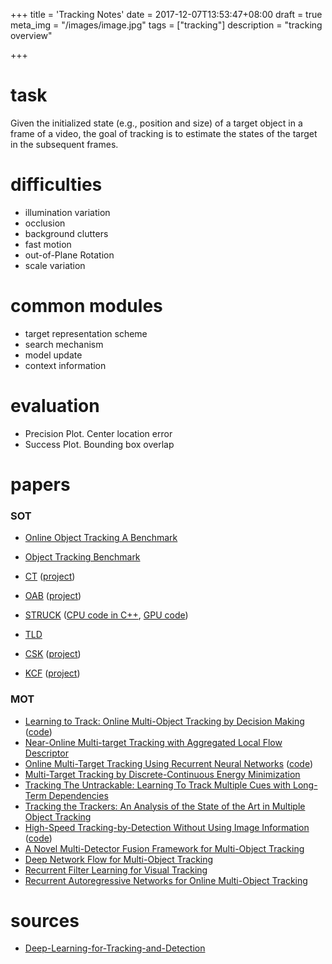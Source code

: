+++
title = 'Tracking Notes'
date = 2017-12-07T13:53:47+08:00
draft = true
meta_img = "/images/image.jpg"
tags = ["tracking"]
description = "tracking overview"

+++

# task
Given the initialized state (e.g., position and size) of a target object in a frame of a video, the goal
of tracking is to estimate the states of the target in the subsequent frames.

# difficulties
- illumination variation
- occlusion
- background clutters
- fast motion
- out-of-Plane Rotation
- scale variation

# common modules
- target representation scheme
- search mechanism
- model update
- context information

# evaluation
- Precision Plot. Center location error
- Success Plot. Bounding box overlap

# papers

### SOT

- [Online Object Tracking A Benchmark](faculty.ucmerced.edu/mhyang/papers/cvpr13_benchmark.pdf)
- [Object Tracking Benchmark](http://faculty.ucmerced.edu/mhyang/papers/pami15_tracking_benchmark.pdf)
- [CT](www4.comp.polyu.edu.hk/~cslzhang/CT/eccv_ct_camera.pdf) ([project](http://www4.comp.polyu.edu.hk/~cslzhang/CT/CT.htm))
- [OAB](http://www.vision.ee.ethz.ch/boostingTrackers/Grabner2006RealTimeTracking.pdf) ([project](http://www.vision.ee.ethz.ch/boostingTrackers/onlineBoosting.htm))

- [STRUCK](http://ieeexplore.ieee.org/document/7360205/) ([CPU code in C++](https://github.com/samhare/struck), [GPU code](https://bitbucket.org/sgolodetz/thunderstruck/src))
- [TLD](ieeexplore.ieee.org/document/5540231)
- [CSK](http://www.robots.ox.ac.uk/~joao/publications/henriques_eccv2012.pdf) ([project](http://www.robots.ox.ac.uk/~joao/circulant/v))
- [KCF](http://www.robots.ox.ac.uk/~joao/publications/henriques_tpami2015.pdf) ([project](http://www.robots.ox.ac.uk/~joao/circulant/v))

### MOT

- [Learning to Track: Online Multi-Object Tracking by Decision Making](http://cvgl.stanford.edu/papers/xiang_iccv15.pdf) ([code](https://github.com/yuxng/MDP_Tracking))
- [Near-Online Multi-target Tracking with Aggregated Local Flow Descriptor](https://arxiv.org/abs/1504.02340)
- [Online Multi-Target Tracking Using Recurrent Neural Networks](https://arxiv.org/abs/1604.03635) ([code](https://bitbucket.org/amilan/rnntracking))
- [Multi-Target Tracking by Discrete-Continuous Energy Minimization](http://www.milanton.de/files/pami2016/pami2016-anton.pdf)
- [Tracking The Untrackable: Learning To Track Multiple Cues with Long-Term Dependencies](https://arxiv.org/abs/1701.01909)
- [Tracking the Trackers: An Analysis of the State of the Art in Multiple Object Tracking](https://arxiv.org/abs/1704.02781)
- [High-Speed Tracking-by-Detection Without Using Image Information](http://elvera.nue.tu-berlin.de/files/1517Bochinski2017.pdf) ([code](https://github.com/bochinski/iou-tracker/))
- [A Novel Multi-Detector Fusion Framework for Multi-Object Tracking](https://arxiv.org/abs/1705.08314)
- [Deep Network Flow for Multi-Object Tracking](https://arxiv.org/abs/1706.08482)
- [Recurrent Filter Learning for Visual Tracking](https://arxiv.org/abs/1708.03874)
- [Recurrent Autoregressive Networks for Online Multi-Object Tracking](https://arxiv.org/pdf/1711.02741.pdf)

# sources

- [Deep-Learning-for-Tracking-and-Detection](https://github.com/abhineet123/Deep-Learning-for-Tracking-and-Detection)